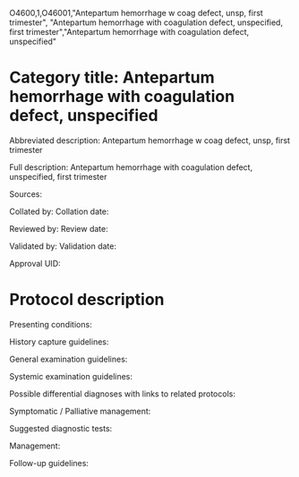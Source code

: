 O4600,1,O46001,"Antepartum hemorrhage w coag defect, unsp, first trimester", "Antepartum hemorrhage with coagulation defect, unspecified, first trimester","Antepartum hemorrhage with coagulation defect, unspecified"
# Category title: Antepartum hemorrhage with coagulation defect, unspecified

Abbreviated description: Antepartum hemorrhage w coag defect, unsp, first trimester

Full description: Antepartum hemorrhage with coagulation defect, unspecified, first trimester

Sources:

Collated by:
Collation date:

Reviewed by:
Review date:

Validated by:
Validation date:

Approval UID:

# Protocol description

Presenting conditions:

History capture guidelines:

General examination guidelines:

Systemic examination guidelines:

Possible differential diagnoses with links to related protocols:

Symptomatic / Palliative management:

Suggested diagnostic tests:

Management:

Follow-up guidelines:

